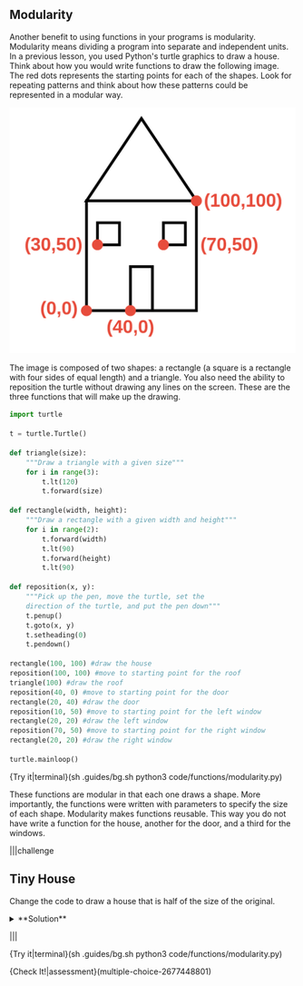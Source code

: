 ## Modularity

Another benefit to using functions in your programs is modularity. Modularity means dividing a program into separate and independent units. In a previous lesson, you used Python's turtle graphics to draw a house. Think about how you would write functions to draw the following image. The red dots represents the starting points for each of the shapes. Look for repeating patterns and think about how these patterns could be represented in a modular way.

![House](.guides/images/house.png)

The image is composed of two shapes: a rectangle (a square is a rectangle with four sides of equal length) and a triangle. You also need the ability to reposition the turtle without drawing any lines on the screen. These are the three functions that will make up the drawing.

```python
import turtle

t = turtle.Turtle()

def triangle(size):
    """Draw a triangle with a given size"""
    for i in range(3):
        t.lt(120)
        t.forward(size)

def rectangle(width, height):
    """Draw a rectangle with a given width and height"""
    for i in range(2):
        t.forward(width)
        t.lt(90)
        t.forward(height)
        t.lt(90)
        
def reposition(x, y):
    """Pick up the pen, move the turtle, set the
    direction of the turtle, and put the pen down"""
    t.penup()
    t.goto(x, y)
    t.setheading(0)
    t.pendown()
        
rectangle(100, 100) #draw the house
reposition(100, 100) #move to starting point for the roof
triangle(100) #draw the roof
reposition(40, 0) #move to starting point for the door
rectangle(20, 40) #draw the door
reposition(10, 50) #move to starting point for the left window
rectangle(20, 20) #draw the left window
reposition(70, 50) #move to starting point for the right window
rectangle(20, 20) #draw the right window

turtle.mainloop()
```

{Try it|terminal}(sh .guides/bg.sh python3 code/functions/modularity.py)

These functions are modular in that each one draws a shape. More importantly, the functions were written with parameters to specify the size of each shape. Modularity makes functions reusable. This way you do not have write a function for the house, another for the door, and a third for the windows.

|||challenge
## Tiny House
Change the code to draw a house that is half of the size of the original.
<details><summary>**Solution**</summary><img src=".guides/images/small-house.png" /></details>

|||

{Try it|terminal}(sh .guides/bg.sh python3 code/functions/modularity.py)

{Check It!|assessment}(multiple-choice-2677448801)
